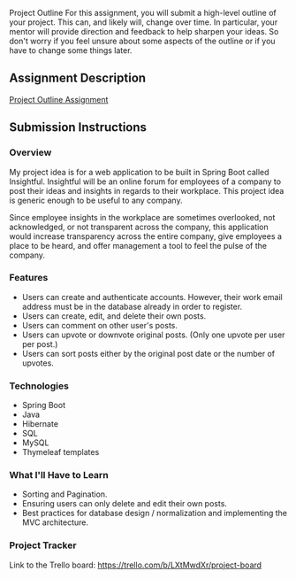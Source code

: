 Project Outline
For this assignment, you will submit a high-level outline of your project. This can, and likely will, change over time. In particular, your mentor will provide direction and feedback to help sharpen your ideas. So don't worry if you feel unsure about some aspects of the outline or if you have to change some things later.

## Assignment Description
[Project Outline Assignment](https://education.launchcode.org/liftoff/modules/assignments/project-outline)

## Submission Instructions

### Overview
My project idea is for a web application to be built in Spring Boot called Insightful.  Insightful will be an online forum for employees of a company to post their ideas and insights in regards to their workplace.  This project idea is generic enough to be useful to any company.

Since employee insights in the workplace are sometimes overlooked, not acknowledged, or not transparent across the company, this application would increase transparency across the entire company, give employees a place to be heard, and offer management a tool to feel the pulse of the company.

### Features
  - Users can create and authenticate accounts.  However, their work email address must be in the database already in order to register.
  - Users can create, edit, and delete their own posts.
  - Users can comment on other user's posts.
  - Users can upvote or downvote original posts.  (Only one upvote per user per post.)
  - Users can sort posts either by the original post date or the number of upvotes.


### Technologies
  - Spring Boot
  - Java
  - Hibernate
  - SQL
  - MySQL
  - Thymeleaf templates

### What I'll Have to Learn
  - Sorting and Pagination.
  - Ensuring users can only delete and edit their own posts.
  - Best practices for database design / normalization and implementing the MVC architecture.

### Project Tracker
Link to the Trello board:
https://trello.com/b/LXtMwdXr/project-board
